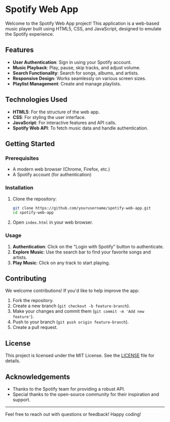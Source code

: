 # Spotify Web App

Welcome to the Spotify Web App project! This application is a web-based music player built using HTML5, CSS, and JavaScript, designed to emulate the Spotify experience.

## Features

- **User Authentication**: Sign in using your Spotify account.
- **Music Playback**: Play, pause, skip tracks, and adjust volume.
- **Search Functionality**: Search for songs, albums, and artists.
- **Responsive Design**: Works seamlessly on various screen sizes.
- **Playlist Management**: Create and manage playlists.

## Technologies Used

- **HTML5**: For the structure of the web app.
- **CSS**: For styling the user interface.
- **JavaScript**: For interactive features and API calls.
- **Spotify Web API**: To fetch music data and handle authentication.

## Getting Started

### Prerequisites

- A modern web browser (Chrome, Firefox, etc.)
- A Spotify account (for authentication)

### Installation

1. Clone the repository:
   ```bash
   git clone https://github.com/yourusername/spotify-web-app.git
   cd spotify-web-app
   ```

2. Open `index.html` in your web browser.

### Usage

1. **Authentication**: Click on the "Login with Spotify" button to authenticate.
2. **Explore Music**: Use the search bar to find your favorite songs and artists.
3. **Play Music**: Click on any track to start playing.

## Contributing

We welcome contributions! If you'd like to help improve the app:

1. Fork the repository.
2. Create a new branch (`git checkout -b feature-branch`).
3. Make your changes and commit them (`git commit -m 'Add new feature'`).
4. Push to your branch (`git push origin feature-branch`).
5. Create a pull request.

## License

This project is licensed under the MIT License. See the [LICENSE](LICENSE) file for details.

## Acknowledgements

- Thanks to the Spotify team for providing a robust API.
- Special thanks to the open-source community for their inspiration and support.

---

Feel free to reach out with questions or feedback! Happy coding!

